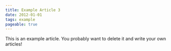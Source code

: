 ```yaml
---
title: Example Article 3
date: 2012-01-01
tags: example
pageable: true
---
```


This is an example article. You probably want to delete it and write your own articles!
